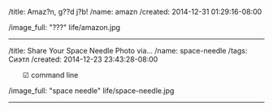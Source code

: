 /title: Amaz?n, g??d j?b!
/name: amazn
/created: 2014-12-31 01:29:16-08:00

/image_full: "???" life/amazon.jpg

-------------------------------------------------------------------------------

/title: Share Your Space Needle Photo via...
/name: space-needle
/tags: Сиэтл
/created: 2014-12-23 23:43:28-08:00

&emsp;&emsp;☑ command line

/image_full: "space needle" life/space-needle.jpg

-------------------------------------------------------------------------------
